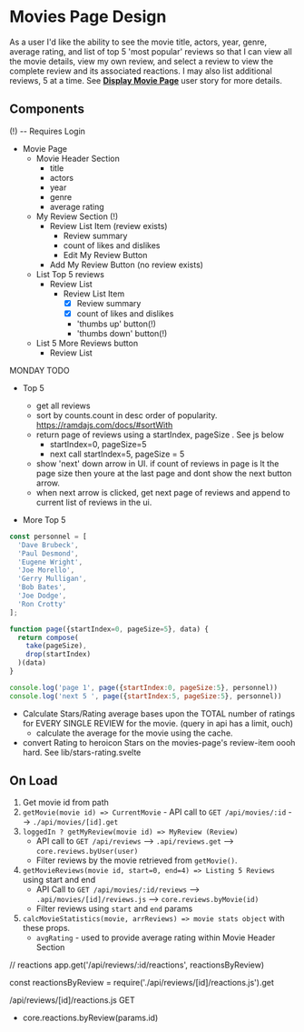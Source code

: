 # Movies Page Design

As a user
I'd like the ability to see the movie title, actors, year, genre, average rating, and list of top 5 'most popular' reviews
so that I can view all the movie details, view my own review, and select a review to view the complete review and its associated reactions. I may also list additional reviews, 5 at a time.   See **[Display Movie Page](./stories.md#display-movie-page)** user story for more details.

## Components

(!) -- Requires Login

- Movie Page
  - Movie Header Section
    - title
    - actors
    - year
    - genre
    - average rating
  - My Review Section (!)
    - Review List Item (review exists)
        - Review summary
        - count of likes and dislikes
        - Edit My Review Button
    - Add My Review Button (no review exists)
  - List Top 5 reviews
    - Review List
        - Review List Item 
            - [x] Review summary
            - [x] count of likes and dislikes
            - 'thumbs up' button(!)
            - 'thumbs down' button(!)
  - List 5 More Reviews button
    - Review List


MONDAY TODO 

- Top 5
  - get all reviews 
  - sort by counts.count in desc order of popularity. https://ramdajs.com/docs/#sortWith
  - return page of reviews using a startIndex, pageSize .  See js below
    - startIndex=0, pageSize=5
    - next call startIndex=5, pageSize = 5 
  - show 'next' down arrow in UI.  if count of reviews in page is lt the page size then youre at the last page and dont show the next button arrow.  
  - when next arrow is clicked, get next page of reviews and append to current list of reviews in the ui.

- More Top 5

```js
const personnel = [
  'Dave Brubeck',
  'Paul Desmond',
  'Eugene Wright',
  'Joe Morello',
  'Gerry Mulligan',
  'Bob Bates',
  'Joe Dodge',
  'Ron Crotty'
];

function page({startIndex=0, pageSize=5}, data) {
  return compose(
    take(pageSize),
    drop(startIndex)
  )(data)
}

console.log('page 1', page({startIndex:0, pageSize:5}, personnel))
console.log('next 5 ', page({startIndex:5, pageSize:5}, personnel))
```

- Calculate Stars/Rating average bases upon the TOTAL number of ratings for EVERY SINGLE REVIEW for the movie.  (query in api has a limit, ouch)
  - calculate the average for the movie using the cache.
- convert Rating to heroicon Stars on the movies-page's review-item oooh hard.  See lib/stars-rating.svelte



## On Load

1. Get movie id from path 
1. `getMovie(movie id) => CurrentMovie` - API call to `GET /api/movies/:id` --> `./api/movies/[id].get`
1. `loggedIn ? getMyReview(movie id) => MyReview (Review)`
    - API call to `GET /api/reviews` --> `.api/reviews.get` --> `core.reviews.byUser(user)`
    - Filter reviews by the movie retrieved from `getMovie()`.
1. `getMovieReviews(movie id, start=0, end=4) => Listing 5 Reviews` using start and end
    - API Call to `GET /api/movies/:id/reviews` --> `.api/movies/[id]/reviews.js` --> `core.reviews.byMovie(id)`
    - Filter reviews using `start` and `end` params
1. `calcMovieStatistics(movie, arrReviews) => movie stats object` with these props. 
    - `avgRating` - used to provide average rating within Movie Header Section


// reactions
app.get('/api/reviews/:id/reactions', reactionsByReview)

const reactionsByReview = require('./api/reviews/[id]/reactions.js').get

/api/reviews/[id]/reactions.js GET
  - core.reactions.byReview(params.id)

